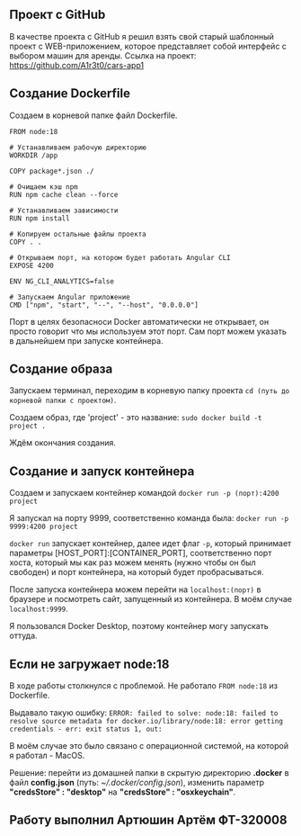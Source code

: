 ## Проект с GitHub

В качестве проекта с GitHub я решил взять свой старый шаблонный проект с WEB-приложением, которое представляет собой интерфейс с выбором машин для аренды. 
Cсылка на проект: https://github.com/A1r3t0/cars-app1

## Создание Dockerfile

Создаем в корневой папке файл Dockerfile.
``` # Используем официальный образ Node.js
FROM node:18

# Устанавливаем рабочую директорию
WORKDIR /app

COPY package*.json ./

# Очищаем кэш npm
RUN npm cache clean --force

# Устанавливаем зависимости
RUN npm install

# Копируем остальные файлы проекта
COPY . .

# Открываем порт, на котором будет работать Angular CLI
EXPOSE 4200

ENV NG_CLI_ANALYTICS=false

# Запускаем Angular приложение
CMD ["npm", "start", "--", "--host", "0.0.0.0"]
```

Порт в целях безопасноси Docker автоматически не открывает, он просто говорит что мы используем этот порт.
Сам порт можем указать в дальнейшем при запуске контейнера.

## Создание образа

Запускаем терминал, переходим в корневую папку проекта `cd (путь до корневой папки с проектом)`.

Создаем образ, где 'project' - это название: `sudo docker build -t project .`

Ждём окончания создания.

## Создание и запуск контейнера

Создаем и запускаем контейнер командой `docker run -p (порт):4200 project`

Я запускал на порту 9999, соответственно команда была: `docker run -p 9999:4200 project`

`docker run` запускает контейнер, далее идет флаг `-p`, который принимает параметры [HOST_PORT]:[CONTAINER_PORT],
соответственно порт хоста, который мы как раз можем менять (нужно чтобы он был свободен) и порт контейнера,
на который будет пробрасываться.

После запуска контейнера можем перейти на `localhost:(порт)` в браузере и посмотреть сайт, запущенный из контейнера.
В моём случае `localhost:9999`.

Я пользовался Docker Desktop, поэтому контейнер могу запускать оттуда.

## Если не загружает node:18

В ходе работы столкнулся с проблемой. Не работало `FROM node:18` из Dockerfile.

Выдавало такую ошибку:
`ERROR: failed to solve: node:18: failed to resolve source metadata for docker.io/library/node:18: error getting credentials - err: exit status 1, out: `

В моём случае это было связано с операционной системой, на которой я работал - MacOS.

Решение: перейти из домашней папки в скрытую директорию **.docker** в файл **config.json** (путь: *~/.docker/config.json*),
изменить параметр **"credsStore" : "desktop"** на **"credsStore" : "osxkeychain"**.

## Работу выполнил Артюшин Артём ФТ-320008


